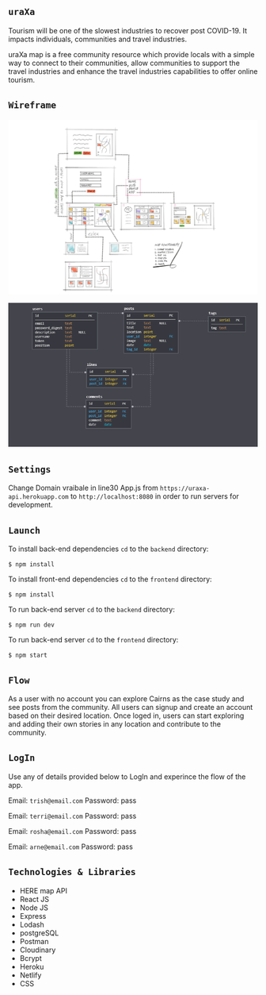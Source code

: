 ## `uraXa`

Tourism will be one of the slowest industries to recover post COVID-19. It impacts individuals, communities and travel industries.

uraXa map is a free community resource which provide locals with a simple way to connect to their communities, allow communities to support the travel industries and enhance the travel industries capabilities to offer online tourism.

## `Wireframe`

![](wireframes/wireframe1.jpg)

![](wireframes/wireframe2.png)

## `Settings`

Change Domain vraibale in line30 App.js from `https://uraxa-api.herokuapp.com` to `http://localhost:8080` in order to run servers for development.

## `Launch`

To install back-end dependencies `cd` to the `backend` directory:

```
$ npm install
```

To install front-end dependencies `cd` to the `frontend` directory:

```
$ npm install
```

To run back-end server `cd` to the `backend` directory:

```
$ npm run dev
```

To run back-end server `cd` to the `frontend` directory:

```
$ npm start
```

## `Flow`

As a user with no account you can explore Cairns as the case study and see posts from the community. All users can signup and create an account based on their desired location. Once loged in, users can start exploring and adding their own stories in any location and contribute to the community.

## `LogIn`

Use any of details provided below to LogIn and experince the flow of the app.

Email: `trish@email.com`
Password: pass

Email: `terri@email.com`
Password: pass

Email: `rosha@email.com`
Password: pass

Email: `arne@email.com`
Password: pass

## `Technologies & Libraries`

- HERE map API
- React JS
- Node JS
- Express
- Lodash
- postgreSQL
- Postman
- Cloudinary
- Bcrypt
- Heroku
- Netlify
- CSS